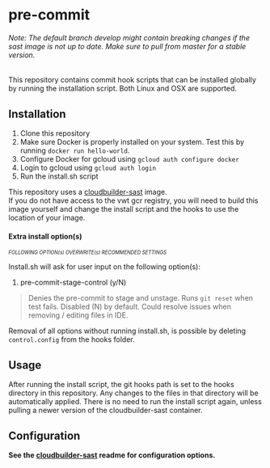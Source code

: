 # pre-commit

###### Note: The *default* branch develop might contain breaking changes if the sast image is not up to date. Make sure to pull from master for a stable version.
This repository contains commit hook scripts that can be installed globally by running the installation script.
Both Linux and OSX are supported.

## Installation
1. Clone this repository
2. Make sure Docker is properly installed on your system. Test this by running `docker run hello-world`.
3. Configure Docker for gcloud using `gcloud auth configure docker`
4. Login to gcloud using `gcloud auth login`
5. Run the install.sh script

This repository uses a [cloudbuilder-sast](https://github.com/vwt-digital/cloudbuilder-sast) image.  
If you do not have access to the vwt gcr registry, you will need to build this image yourself and change the install 
script and the hooks to use the location of your image.

#### Extra install option(s)
<sub><sup>*FOLLOWING OPTION(s) OVERWRITE(s) RECOMMENDED SETTINGS*</sub></sup>

Install.sh will ask for user input on the following option(s):

1. pre-commit-stage-control (y/N)
> Denies the pre-commit to stage and unstage. Runs `git reset` when test fails. Disabled (N) by default. 
> Could resolve issues when removing / editing files in IDE.

Removal of all options without running install.sh, is possible by deleting `control.config` from the hooks folder.


## Usage 
After running the install script, the git hooks path is set to the hooks directory in this repository. Any changes to
the files in that directory will be automatically applied. There is no need to run the install script again, unless 
pulling a newer version of the cloudbuilder-sast container.
## Configuration
**See the [cloudbuilder-sast](https://github.com/vwt-digital/cloudbuilder-sast) readme for configuration options.**
